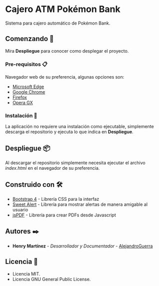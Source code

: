 # Cajero ATM Pokémon Bank

Sistema para cajero automático de Pokémon Bank.

## Comenzando 🚀

Mira **Despliegue** para conocer como desplegar el proyecto.

### Pre-requisitos 📋

Navegador web de su preferencia, algunas opciones son:
* [Microsoft Edge](https://www.microsoft.com/es-es/edge/download)
* [Google Chrome](https://www.google.com/intl/es_es/chrome/)
* [Firefox](https://www.mozilla.org/es-ES/)
* [Opera GX](https://www.opera.com/es-419/gx)

### Instalación 🔧

La aplicación no requiere una instalación como ejecutable, simplemente descarga el repositorio y ejecuta lo que indica en **Despliegue**.

## Despliegue 📦

Al descargar el repositorio simplemente necesita ejecutar el archivo _index.html_ en el navegador de su preferencia.

## Construido con 🛠️

* [Bootstrap 4](https://getbootstrap.com/docs/4.0/getting-started/download/) - Librería CSS para la interfaz
* [Sweet Alert](https://sweetalert.js.org/guides/) - Librería para mostrar alertas de manera amigable al usuario
* [jsPDF](https://rawgit.com/MrRio/jsPDF/master/docs/index.html) - Librería para crear PDFs desde Javascript

## Autores ✒️

* **Henry Martínez** - *Desarrollador y Documentador* - [AlejandroGuerra](https://github.com/HenryAlejandroGuerra)

## Licencia 📄

* Licencia MIT.
* Licencia GNU General Public License.
